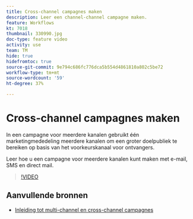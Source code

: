 ```yaml
---
title: Cross-channel campagnes maken
description: Leer een channel-channel campagne maken.
feature: Workflows
kt: 7018
thumbnail: 330990.jpg
doc-type: feature video
activity: use
team: TM
hide: true
hidefromtoc: true
source-git-commit: 9e794c686fc776dca5b554d4861810a802c5be72
workflow-type: tm+mt
source-wordcount: '59'
ht-degree: 37%

---
```


# Cross-channel campagnes maken

In een campagne voor meerdere kanalen gebruikt één marketingmededeling meerdere kanalen om een groter doelpubliek te bereiken op basis van het voorkeurskanaal voor ontvangers.

Leer hoe u een campagne voor meerdere kanalen kunt maken met e-mail, SMS en direct mail.

>[!VIDEO](https://video.tv.adobe.com/v/330990?quality=12)

## Aanvullende bronnen

* [Inleiding tot multi-channel en cross-channel campagnes](/help/orchestrate-campaigns/introduction-to-cross-and-multi-channel-campaigns.md)
